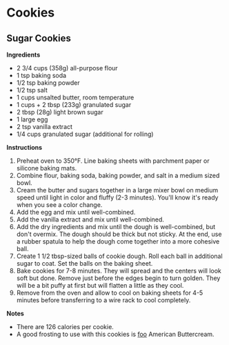 # Cookies

## Sugar Cookies

__Ingredients__
- 2 3/4 cups (358g) all-purpose flour
- 1 tsp baking soda
- 1/2 tsp baking powder
- 1/2 tsp salt
- 1 cups unsalted butter, room temperature
- 1 cups + 2 tbsp (233g) granulated sugar
- 2 tbsp (28g) light brown sugar
- 1 large egg
- 2 tsp vanilla extract
- 1/4 cups granulated sugar (additional for rolling)

__Instructions__

1. Preheat oven to 350°F. Line baking sheets with parchment paper or
silicone baking mats.
2. Combine flour, baking soda, baking powder, and salt in a medium sized bowl.
3. Cream the butter and sugars together in a large mixer bowl on medium speed
until light in color and fluffy (2-3 minutes). You'll know it's ready when you
see a color change.
4. Add the egg and mix until well-combined.
5. Add the vanilla extract and mix until well-combined.
6. Add the dry ingredients and mix until the dough is well-combined, but don't
overmix. The dough should be thick but not sticky. At the end, use a rubber
spatula to help the dough come together into a more cohesive ball.
7. Create 1 1/2 tbsp-sized balls of cookie dough. Roll each ball in additional
sugar to coat. Set the balls on the baking sheet.
8. Bake cookies for 7-8 minutes. They will spread and the centers will look soft
but done. Remove just before the edges begin to turn golden. They will be a bit
puffy at first but will flatten a little as they cool.
9. Remove from the oven and allow to cool on baking sheets for 4-5 minutes
before transferring to a wire rack to cool completely.

__Notes__
- There are 126 calories per cookie.
- A good frosting to use with this cookies is [foo](TikiCocktails.md) American Buttercream.
